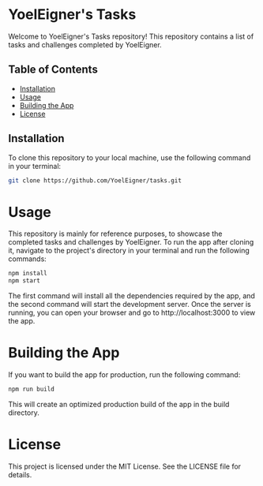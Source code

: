 # YoelEigner's Tasks

Welcome to YoelEigner's Tasks repository! This repository contains a list of tasks and challenges completed by YoelEigner.

## Table of Contents

- [Installation](#installation)
- [Usage](#usage)
- [Building the App](#building-the-app)
- [License](#license)

## Installation

To clone this repository to your local machine, use the following command in your terminal:

```sh
git clone https://github.com/YoelEigner/tasks.git
```

# Usage
This repository is mainly for reference purposes, to showcase the completed tasks and challenges by YoelEigner. To run the app after cloning it, navigate to the project's directory in your terminal and run the following commands:

```sh
npm install
npm start
```

The first command will install all the dependencies required by the app, and the second command will start the development server. Once the server is running, you can open your browser and go to http://localhost:3000 to view the app.

# Building the App
If you want to build the app for production, run the following command:

```sh
npm run build
```
This will create an optimized production build of the app in the build directory.

# License
This project is licensed under the MIT License. See the LICENSE file for details.
